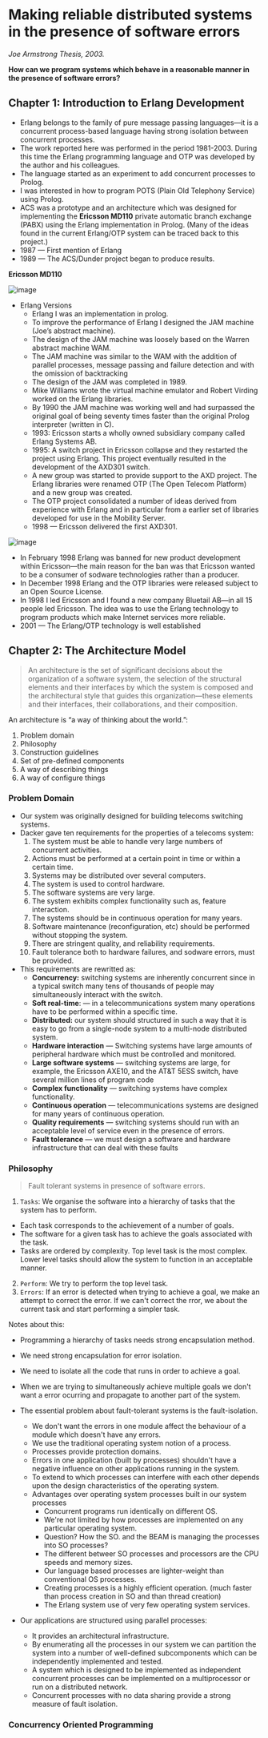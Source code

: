 # Making reliable distributed systems in the presence of software errors

*Joe Armstrong Thesis, 2003.*

**How can we program systems which behave in a reasonable manner in the presence of software errors?**

## Chapter 1: Introduction to Erlang Development

- Erlang belongs to the family of pure message passing languages—it is a concurrent process-based language having strong isolation between concurrent processes. 
- The work reported here was performed in the period 1981-2003. During this time the Erlang programming language and OTP was developed by the author and his colleagues.
- The language started as an experiment to add concurrent processes to Prolog.
- I was interested in how to program POTS (Plain Old Telephony Service) using Prolog.
- ACS was a prototype and an architecture which was designed for implementing the **Ericsson MD110** private automatic branch exchange (PABX) using the Erlang implementation in Prolog. (Many of the ideas found in the current Erlang/OTP system can be traced back to this project.)
- 1987 — First mention of Erlang
- 1989 — The ACS/Dunder project began to produce results. 

**Ericsson MD110**

![image](https://user-images.githubusercontent.com/17634377/211988182-e155491c-5e89-4134-8681-a528e285e9a6.png)

- Erlang Versions
  - Erlang I was an implementation in prolog.
  - To improve the performance of Erlang I designed the JAM machine (Joe’s abstract machine).
  - The design of the JAM machine was loosely based on the Warren abstract machine WAM.
  - The JAM machine was similar to the WAM with the addition of parallel processes, message passing and failure detection and with the omission of backtracking
  - The design of the JAM was completed in 1989.
  -  Mike Williams wrote the virtual machine emulator and Robert Virding worked on the Erlang libraries.
  -  By 1990 the JAM machine was working well and had surpassed the original goal of being seventy times faster than the original Prolog interpreter (written in C).
  -  1993: Ericsson starts a wholly owned subsidiary company called Erlang Systems AB.
  -  1995: A switch project in Ericsson collapse and they restarted the project using Erlang. This project eventually resulted in the development of the AXD301 switch.
  -  A new group was started to provide support to the AXD project. The Erlang libraries were renamed OTP (The Open Telecom Platform) and a new group was created.
  -  The OTP project consolidated a number of ideas derived from experience with Erlang and in particular from a earlier set of libraries developed for use in the Mobility Server.
  -  1998 — Ericsson delivered the first AXD301.

![image](https://user-images.githubusercontent.com/17634377/211989172-2b2afb73-b855-472f-bdab-d26d8cd160da.png)

- In February 1998 Erlang was banned for new product development within Ericsson—the main reason for the ban was that Ericsson wanted to be a consumer of sodware technologies rather than a producer.
- In December 1998 Erlang and the OTP libraries were released subject to an Open Source License.
- In 1998 I led Ericsson and I found a new company Bluetail AB—in all 15 people led Ericsson. The idea was to use the Erlang technology to program products which make Internet services more reliable.
- 2001 — The Erlang/OTP technology is well established
  

## Chapter 2: The Architecture Model

> An architecture is the set of significant decisions about the organization of a software system, the selection of the structural elements and their interfaces by which the system is composed and the architectural style that guides this organization—these elements and their interfaces, their collaborations, and their composition.

An architecture is “a way of thinking about the world.”:
1. Problem domain
2. Philosophy
3. Construction guidelines
4. Set of pre-defined components
5. A way of describing things
6. A way of configure things

### Problem Domain
- Our system was originally designed for building telecoms switching systems. 
- Dacker gave ten requirements for the properties of a telecoms system:
  1. The system must be able to handle very large numbers of concurrent activities.
  2. Actions must be performed at a certain point in time or within a certain time.
  3. Systems may be distributed over several computers.
  4. The system is used to control hardware.
  5. The software systems are very large.
  6. The system exhibits complex functionality such as, feature interaction.
  7. The systems should be in continuous operation for many years.
  8. Software maintenance (reconfiguration, etc) should be performed without stopping the system.
  9. There are stringent quality, and reliability requirements.
  10. Fault tolerance both to hardware failures, and sodware errors, must be provided.
- This requirements are rewritted as:
  - **Concurrency:** switching systems are inherently concurrent since in a typical switch many tens of thousands of people may simultaneously interact with the switch. 
  - **Soft real-time**: — in a telecommunications system many operations have to be performed within a specific time. 
  - **Distributed:** our system should structured in such a way that it is easy to go from a single-node system to a multi-node distributed system.
  - **Hardware interaction** — Switching systems have large amounts of peripheral hardware which must be controlled and monitored.
  - **Large software systems** — switching systems are large, for example, the Ericsson AXE10, and the AT&T 5ESS switch, have several million lines of program code
  - **Complex functionality** — switching systems have complex functionality.
  - **Continuous operation** — telecommunications systems are designed for many years of continuous operation.
  - **Quality requirements** — switching systems should run with an acceptable level of service even in the presence of errors.
  - **Fault tolerance** — we must design a software and hardware infrastructure that can deal with these faults

### Philosophy

> Fault tolerant systems in presence of software errors.

1. `Tasks`: We organise the software into a hierarchy of tasks that the system has to perform. 
  - Each task corresponds to the achievement of a number of goals.
  - The software for a given task has to achieve the goals associated with the task.
  - Tasks are ordered by complexity. Top level task is the most complex. Lower level tasks should allow the system to function in an acceptable manner.
2. `Perform`: We try to perform the top level task.
3. `Errors`: If an error is detected when trying to achieve a goal, we make an attempt to correct the error. If we can't correct the rror, we about the current task and start performing a simpler task.

Notes about this:

- Programming a hierarchy of tasks needs strong encapsulation method.
- We need strong encapsulation for error isolation.
- We need to isolate all the code that runs in order to achieve a goal.
- When we are trying to simultaneously achieve multiple goals we don't want a error ocurring and propagate to another part of the system.
- The essential problem about fault-tolerant systems is the fault-isolation.
  - We don't want the errors in one module affect the behaviour of a module which doesn't have any errors.
  - We use the traditional operating system notion of a process.
  - Processes provide protection domains. 
  - Errors in one application (built by processes) shouldn't have a negative influence on other applications running in the system.
  - To extend to which processes can interfere with each other depends upon the design characteristics of the operating system.
  - Advantages over operating system processes built in our system processes
    - Concurrent programs run identically on different OS. 
    - We're not limited by how processes are implemented on any particular operating system. 
    - Question? How the SO. and the BEAM is managing the processes into SO processes?
    - The different betweer SO processes and processors are the CPU speeds and memory sizes. 
    - Our language based processes are lighter-weight than conventional OS processes. 
    - Creating processes is a highly efficient operation. (much faster than process creation in SO and than thread creation)
    - The Erlang system use of very few operating system services.

- Our applications are structured using parallel processes:
  - It provides an architectural infrastructure.
  - By enumerating all the processes in our system we can partition the system into a number of well-defined subcomponents which can be independently implemented and tested.
  - A system which is designed to be implemented as independent concurrent processes can be implemented on a multiprocessor or run on a distributed network.
  - Concurrent processes with no data sharing provide a strong measure of fault isolation.
 
### Concurrency Oriented Programming
